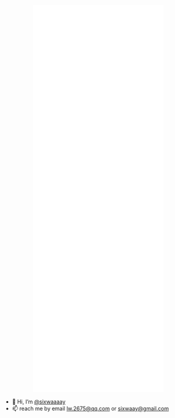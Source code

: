 
<p align="center">
  <a >
    <img src="./github-metrics.svg">
  </a>
</p> 


- 👋 Hi, I’m [@sixwaaaay](https://github.com/sixwaaaay)
- 📫 reach me by email [lw.2675@qq.com](mailto://lw.2675@qq.com) or [sixwaay@gmail.com](mailto://sixwaay@gmail.com)
